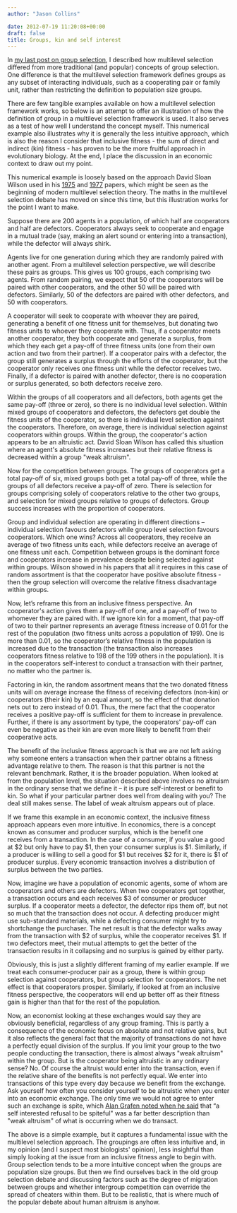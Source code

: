 ```yaml
---
author: "Jason Collins"

date: 2012-07-19 11:20:08+00:00
draft: false
title: Groups, kin and self interest
---
```


In [my last post on group selection](https://www.jasoncollins.blog/what-is-multilevel-selection/), I described how multilevel selection differed from more traditional (and popular) concepts of group selection. One difference is that the multilevel selection framework defines groups as any subset of interacting individuals, such as a cooperating pair or family unit, rather than restricting the definition to population size groups.

There are few tangible examples available on how a multilevel selection framework works, so below is an attempt to offer an illustration of how the definition of group in a multilevel selection framework is used. It also serves as a test of how well I understand the concept myself. This numerical example also illustrates why it is generally the less intuitive approach, which is also the reason I consider that inclusive fitness - the sum of direct and indirect (kin) fitness - has proven to be the more fruitful approach in evolutionary biology. At the end, I place the discussion in an economic context to draw out my point.

This numerical example is loosely based on the approach David Sloan Wilson used in his [1975](http://www.pnas.org/content/72/1/143.full.pdf) and [1977](http://www.jstor.org/stable/2459987) papers, which might be seen as the beginning of modern multilevel selection theory. The maths in the multilevel selection debate has moved on since this time, but this illustration works for the point I want to make.

Suppose there are 200 agents in a population, of which half are cooperators and half are defectors. Cooperators always seek to cooperate and engage in a mutual trade (say, making an alert sound or entering into a transaction), while the defector will always shirk.

Agents live for one generation during which they are randomly paired with another agent. From a multilevel selection perspective, we will describe these pairs as groups. This gives us 100 groups, each comprising two agents. From random pairing, we expect that 50 of the cooperators will be paired with other cooperators, and the other 50 will be paired with defectors. Similarly, 50 of the defectors are paired with other defectors, and 50 with cooperators.

A cooperator will seek to cooperate with whoever they are paired, generating a benefit of one fitness unit for themselves, but donating two fitness units to whoever they cooperate with. Thus, if a cooperator meets another cooperator, they both cooperate and generate a surplus, from which they each get a pay-off of three fitness units (one from their own action and two from their partner). If a cooperator pairs with a defector, the group still generates a surplus through the efforts of the cooperator, but the cooperator only receives one fitness unit while the defector receives two. Finally, if a defector is paired with another defector, there is no cooperation or surplus generated, so both defectors receive zero.

Within the groups of all cooperators and all defectors, both agents get the same pay-off (three or zero), so there is no individual level selection. Within mixed groups of cooperators and defectors, the defectors get double the fitness units of the cooperator, so there is individual level selection against the cooperators. Therefore, on average, there is individual selection against cooperators within groups. Within the group, the cooperator's action appears to be an altruistic act. David Sloan Wilson has called this situation where an agent's absolute fitness increases but their relative fitness is decreased within a group "weak altruism".

Now for the competition between groups. The groups of cooperators get a total pay-off of six, mixed groups both get a total pay-off of three, while the groups of all defectors receive a pay-off of zero. There is selection for groups comprising solely of cooperators relative to the other two groups, and selection for mixed groups relative to groups of defectors. Group success increases with the proportion of cooperators.

Group and individual selection are operating in different directions – individual selection favours defectors while group level selection favours cooperators. Which one wins? Across all cooperators, they receive an average of two fitness units each, while defectors receive an average of one fitness unit each. Competition between groups is the dominant force and cooperators increase in prevalence despite being selected against within groups. Wilson showed in his papers that all it requires in this case of random assortment is that the cooperator have positive absolute fitness - then the group selection will overcome the relative fitness disadvantage within groups.

Now, let’s reframe this from an inclusive fitness perspective. An cooperator's action gives them a pay-off of one, and a pay-off of two to whomever they are paired with. If we ignore kin for a moment, that pay-off of two to their partner represents an average fitness increase of 0.01 for the rest of the population (two fitness units across a population of 199). One is more than 0.01, so the cooperator’s relative fitness in the population is increased due to the transaction (the transaction also increases cooperators fitness relative to 198 of the 199 others in the population). It is in the cooperators self-interest to conduct a transaction with their partner, no matter who the partner is.

Factoring in kin, the random assortment means that the two donated fitness units will on average increase the fitness of receiving defectors (non-kin) or cooperators (their kin) by an equal amount, so the effect of that donation nets out to zero instead of 0.01. Thus, the mere fact that the cooperator receives a positive pay-off is sufficient for them to increase in prevalence. Further, if there is any assortment by type, the cooperators' pay-off can even be negative as their kin are even more likely to benefit from their cooperative acts.

The benefit of the inclusive fitness approach is that we are not left asking why someone enters a transaction when their partner obtains a fitness advantage relative to them. The reason is that this partner is not the relevant benchmark. Rather, it is the broader population. When looked at from the population level, the situation described above involves no altruism in the ordinary sense that we define it – it is pure self-interest or benefit to kin. So what if your particular partner does well from dealing with you? The deal still makes sense. The label of weak altruism appears out of place.

If we frame this example in an economic context, the inclusive fitness approach appears even more intuitive. In economics, there is a concept known as consumer and producer surplus, which is the benefit one receives from a transaction. In the case of a consumer, if you value a good at $2 but only have to pay $1, then your consumer surplus is $1. Similarly, if a producer is willing to sell a good for $1 but receives $2 for it, there is $1 of producer surplus. Every economic transaction involves a distribution of surplus between the two parties.

Now, imagine we have a population of economic agents, some of whom are cooperators and others are defectors. When two cooperators get together, a transaction occurs and each receives $3 of consumer or producer surplus. If a cooperator meets a defector, the defector rips them off, but not so much that the transaction does not occur. A defecting producer might use sub-standard materials, while a defecting consumer might try to shortchange the purchaser. The net result is that the defector walks away from the transaction with $2 of surplus, while the cooperator receives $1. If two defectors meet, their mutual attempts to get the better of the transaction results in it collapsing and no surplus is gained by either party.

Obviously, this is just a slightly different framing of my earlier example. If we treat each consumer-producer pair as a group, there is within group selection against cooperators, but group selection for cooperators. The net effect is that cooperators prosper. Similarly, if looked at from an inclusive fitness perspective, the cooperators will end up better off as their fitness gain is higher than that for the rest of the population.

Now, an economist looking at these exchanges would say they are obviously beneficial, regardless of any group framing. This is partly a consequence of the economic focus on absolute and not relative gains, but it also reflects the general fact that the majority of transactions do not have a perfectly equal division of the surplus. If you limit your group to the two people conducting the transaction, there is almost always "weak altruism" within the group. But is the cooperator being altruistic in any ordinary sense? No. Of course the altruist would enter into the transaction, even if the relative share of the benefits is not perfectly equal. We enter into transactions of this type every day because we benefit from the exchange. Ask yourself how often you consider yourself to be altruistic when you enter into an economic exchange. The only time we would not agree to enter such an exchange is spite, which [Alan Grafen noted when he said](http://users.ox.ac.uk/~grafen/cv/KandD2ed.pdf) that “a self interested refusal to be spiteful" was a far better description than "weak altruism" of what is occurring when we do transact.

The above is a simple example, but it captures a fundamental issue with the multilevel selection approach. The groupings are often less intuitive and, in my opinion (and I suspect most biologists' opinion), less insightful than simply looking at the issue from an inclusive fitness angle to begin with. Group selection tends to be a more intuitive concept when the groups are population size groups. But then we find ourselves back in the old group selection debate and discussing factors such as the degree of migration between groups and whether intergroup competition can override the spread of cheaters within them. But to be realistic, that is where much of the popular debate about human altruism is anyhow.
